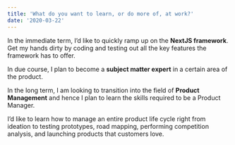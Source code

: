 ```yaml
---
title: 'What do you want to learn, or do more of, at work?'
date: '2020-03-22'
---
```



In the immediate term, I’d like to quickly ramp up on the **NextJS framework**.
Get my hands dirty by coding and testing out all the key features the framework has to offer.

In due course, I plan to become a **subject matter expert** in a certain area of the product.

In the long term, I am looking to transition into the field of **Product Management** and hence I plan to learn the skills required to be a Product Manager. 

I’d like to learn how to manage an entire product life cycle right from ideation to testing prototypes, road mapping, performing competition analysis, and launching products that customers love.


